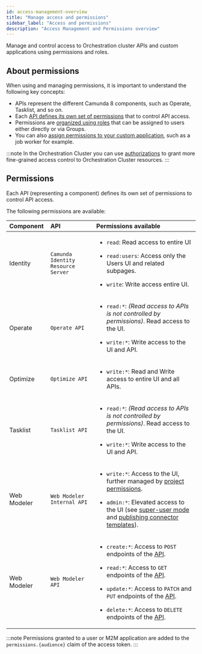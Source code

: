 ```yaml
---
id: access-management-overview
title: "Manage access and permissions"
sidebar_label: "Access and permissions"
description: "Access Management and Permissions overview"
---
```


Manage and control access to Orchestration cluster APIs and custom applications using permissions and roles.

## About permissions

When using and managing permissions, it is important to understand the following key concepts:

- APIs represent the different Camunda 8 components, such as Operate, Tasklist, and so on.
- Each [API defines its own set of permissions](#permissions) that to control API access.
- Permissions are [organized using roles](./manage-permissions.md#manage-permissions-for-roles) that can be assigned to users either directly or via Groups.
- You can also [assign permissions to your custom application](./manage-permissions.md#manage-application-permissions), such as a job worker for example.

:::note
In the Orchestration Cluster you can use [authorizations](/components/concepts/access-control/authorizations.md) to grant more fine-grained access control to Orchestration Cluster resources.
:::

## Permissions

Each API (representing a component) defines its own set of permissions to control API access.

The following permissions are available:

| Component   | API                                | Permissions available                                                                                                                                                                                                                                                                                                                                                                                                                                       |
| :---------- | :--------------------------------- | :---------------------------------------------------------------------------------------------------------------------------------------------------------------------------------------------------------------------------------------------------------------------------------------------------------------------------------------------------------------------------------------------------------------------------------------------------------- |
| Identity    | `Camunda Identity Resource Server` | <p><ul><li>`read`: Read access to entire UI</li><li><p>`read:users`: Access only the Users UI and related subpages.</p></li><li><p>`write`: Write access entire UI.</p></li></ul></p>                                                                                                                                                                                                                                                                       |
| Operate     | `Operate API`                      | <p><ul><li>`read:*`: _(Read access to APIs is not controlled by permissions)_. Read access to the UI.</li><li><p>`write:*`: Write access to the UI and API.</p></li></ul></p>                                                                                                                                                                                                                                                                               |
| Optimize    | `Optimize API`                     | <p><ul><li>`write:*`: Read and Write access to entire UI and all APIs.</li></ul></p>                                                                                                                                                                                                                                                                                                                                                                        |
| Tasklist    | `Tasklist API`                     | <p><ul><li>`read:*`: _(Read access to APIs is not controlled by permissions)_. Read access to the UI.</li><li><p>`write:*`: Write access to the UI and API.</p></li></ul></p>                                                                                                                                                                                                                                                                               |
| Web Modeler | `Web Modeler Internal API`         | <p><ul><li>`write:*`: Access to the UI, further managed by [project permissions](/components/modeler/web-modeler/collaboration.md#access-rights-and-permissions).</li><li><p>`admin:*`: Elevated access to the UI (see [super-user mode](/components/modeler/web-modeler/collaboration.md#super-user-mode) and [publishing connector templates](/components/connectors/manage-connector-templates.md#publish-a-connector-template)).</p></li></ul></p>      |
| Web Modeler | `Web Modeler API`                  | <p><ul><li>`create:*`: Access to `POST` endpoints of the [API](/apis-tools/web-modeler-api/index.md).</li><li><p>`read:*`: Access to `GET` endpoints of the [API](/apis-tools/web-modeler-api/index.md).</p></li><li><p>`update:*`: Access to `PATCH` and `PUT` endpoints of the [API](/apis-tools/web-modeler-api/index.md).</p></li><li><p>`delete:*`: Access to `DELETE` endpoints of the [API](/apis-tools/web-modeler-api/index.md).</p></li></ul></p> |

:::note
Permissions granted to a user or M2M application are added to the `permissions.{audience}` claim of the access token.
:::
